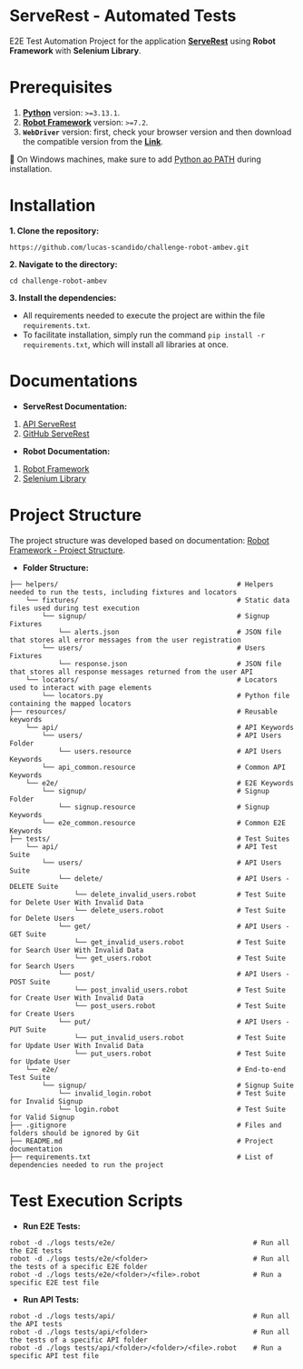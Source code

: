 # ServeRest - Automated Tests
E2E Test Automation Project for the application **[ServeRest](https://serverest.dev/)** using **Robot Framework** with **Selenium Library**.

# Prerequisites
1. **[Python](https://www.python.org/downloads/)** version: `>=3.13.1`.
2. **[Robot Framework](https://docs.robotframework.org/docs/getting_started/testing#install-robot-framework)** version: `>=7.2`.
3. **`WebDriver`** version: first, check your browser version and then download the compatible version from the **[Link](https://googlechromelabs.github.io/chrome-for-testing/)**.

📝 On Windows machines, make sure to add [Python ao PATH](https://docs.python.org/3/using/windows.html#the-full-installer) during installation.

# Installation
**1. Clone the repository:**
```
https://github.com/lucas-scandido/challenge-robot-ambev.git
```

**2. Navigate to the directory:**
```
cd challenge-robot-ambev
```

**3. Install the dependencies:**
- All requirements needed to execute the project are within the file `requirements.txt`.
- To facilitate installation, simply run the command `pip install -r requirements.txt`, which will install all libraries at once.

# Documentations
- **ServeRest Documentation:**
1. [API ServeRest](https://serverest.dev/)
2. [GitHub ServeRest](https://github.com/ServeRest/ServeRest)
- **Robot Documentation:**
1. [Robot Framework](https://docs.robotframework.org/)
2. [Selenium Library](https://robotframework.org/SeleniumLibrary/SeleniumLibrary.html)

# Project Structure
The project structure was developed based on documentation: [Robot Framework - Project Structure](https://docs.robotframework.org/docs/examples/project_structure).

- **Folder Structure:**
```
├── helpers/                                            # Helpers needed to run the tests, including fixtures and locators    
    └── fixtures/                                       # Static data files used during test execution                                    
        └── signup/                                     # Signup Fixtures    
            └── alerts.json                             # JSON file that stores all error messages from the user registration 
        └── users/                                      # Users Fixtures    
            └── response.json                           # JSON file that stores all response messages returned from the user API                                    
    └── locators/                                       # Locators used to interact with page elements                                  
        └── locators.py                                 # Python file containing the mapped locators   
├── resources/                                          # Reusable keywords
    └── api/                                            # API Keywords
        └── users/                                      # API Users Folder
            └── users.resource                          # API Users Keywords
        └── api_common.resource                         # Common API Keywords                 
    └── e2e/                                            # E2E Keywords
        └── signup/                                     # Signup Folder
            └── signup.resource                         # Signup Keywords
        └── e2e_common.resource                         # Common E2E Keywords                                                                  
├── tests/                                              # Test Suites
    └── api/                                            # API Test Suite
        └── users/                                      # API Users Suite
            └── delete/                                 # API Users - DELETE Suite
                └── delete_invalid_users.robot          # Test Suite for Delete User With Invalid Data 
                └── delete_users.robot                  # Test Suite for Delete Users 
            └── get/                                    # API Users - GET Suite
                └── get_invalid_users.robot             # Test Suite for Search User With Invalid Data 
                └── get_users.robot                     # Test Suite for Search Users 
            └── post/                                   # API Users - POST Suite
                └── post_invalid_users.robot            # Test Suite for Create User With Invalid Data
                └── post_users.robot                    # Test Suite for Create Users
            └── put/                                    # API Users - PUT Suite
                └── put_invalid_users.robot             # Test Suite for Update User With Invalid Data
                └── put_users.robot                     # Test Suite for Update User
    └── e2e/                                            # End-to-end Test Suite
        └── signup/                                     # Signup Suite
            └── invalid_login.robot                     # Test Suite for Invalid Signup 
            └── login.robot                             # Test Suite for Valid Signup                            
├── .gitignore                                          # Files and folders should be ignored by Git  
├── README.md                                           # Project documentation      
├── requirements.txt                                    # List of dependencies needed to run the project                              
```

# Test Execution Scripts

- **Run E2E Tests:** 
```
robot -d ./logs tests/e2e/                                  # Run all the E2E tests
robot -d ./logs tests/e2e/<folder>                          # Run all the tests of a specific E2E folder
robot -d ./logs tests/e2e/<folder>/<file>.robot             # Run a specific E2E test file
```

- **Run API Tests:** 
```
robot -d ./logs tests/api/                                  # Run all the API tests
robot -d ./logs tests/api/<folder>                          # Run all the tests of a specific API folder
robot -d ./logs tests/api/<folder>/<folder>/<file>.robot    # Run a specific API test file
```
